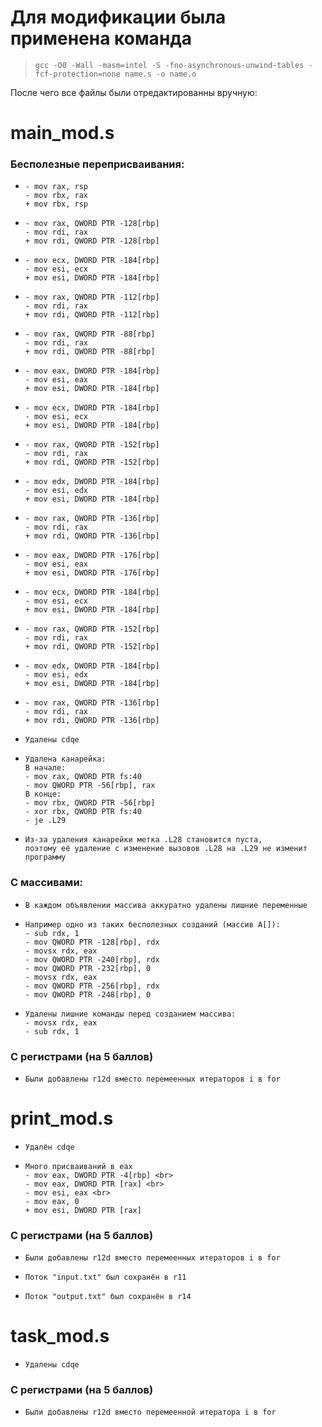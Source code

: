 # Для модификации была применена команда 
>     gcc -O0 -Wall -masm=intel -S -fno-asynchronous-unwind-tables -fcf-protection=none name.s -o name.o
После чего все файлы были отредактированны вручную:
# main_mod.s
###    Бесполезные переприсваивания:
*     - mov rax, rsp
      - mov rbx, rax 
      + mov rbx, rsp
*     - mov rax, QWORD PTR -128[rbp] 
      - mov rdi, rax 
      + mov rdi, QWORD PTR -128[rbp]
*     - mov ecx, DWORD PTR -184[rbp]
      - mov esi, ecx
      + mov esi, DWORD PTR -184[rbp] 
*     - mov rax, QWORD PTR -112[rbp]
      - mov rdi, rax 
      + mov rdi, QWORD PTR -112[rbp]
*     - mov rax, QWORD PTR -88[rbp]
      - mov rdi, rax
      + mov rdi, QWORD PTR -88[rbp]
*     - mov eax, DWORD PTR -184[rbp]
      - mov esi, eax 
      + mov esi, DWORD PTR -184[rbp]
*     - mov ecx, DWORD PTR -184[rbp]
      - mov esi, ecx 
      + mov esi, DWORD PTR -184[rbp]
*     - mov rax, QWORD PTR -152[rbp]
      - mov rdi, rax 
      + mov rdi, QWORD PTR -152[rbp]
*     - mov edx, DWORD PTR -184[rbp]
      - mov esi, edx 
      + mov esi, DWORD PTR -184[rbp]
*     - mov rax, QWORD PTR -136[rbp]
      - mov rdi, rax 
      + mov rdi, QWORD PTR -136[rbp]
*     - mov eax, DWORD PTR -176[rbp]
      - mov esi, eax
      + mov esi, DWORD PTR -176[rbp]
*     - mov ecx, DWORD PTR -184[rbp]
      - mov esi, ecx
      + mov esi, DWORD PTR -184[rbp]
*     - mov rax, QWORD PTR -152[rbp]
      - mov rdi, rax 
      + mov rdi, QWORD PTR -152[rbp]
*     - mov edx, DWORD PTR -184[rbp]
      - mov esi, edx 
      + mov esi, DWORD PTR -184[rbp]
*     - mov rax, QWORD PTR -136[rbp]
      - mov rdi, rax 
      + mov rdi, QWORD PTR -136[rbp]
*     Удалены cdqe
*     Удалена канарейка: 
      В начале:
      - mov rax, QWORD PTR fs:40
      - mov QWORD PTR -56[rbp], rax
      В конце:
      - mov rbx, QWORD PTR -56[rbp]
      - xor rbx, QWORD PTR fs:40
      - je .L29
*     Из-за удаления канарейки метка .L28 становится пуста,
      поэтому её удаление с изменение вызовов .L28 на .L29 не изменит программу

###     С массивами:
*     В каждом объявлении массива аккуратно удалены лишние переменные
*     Например одно из таких бесполезных созданий (массив А[]):
      - sub rdx, 1
      - mov QWORD PTR -128[rbp], rdx
      - movsx rdx, eax
      - mov QWORD PTR -240[rbp], rdx
      - mov QWORD PTR -232[rbp], 0
      - movsx rdx, eax
      - mov QWORD PTR -256[rbp], rdx
      - mov QWORD PTR -248[rbp], 0
*     Удалены лишние команды перед созданием массива:
      - movsx rdx, eax
      - sub rdx, 1	

###     C регистрами (на 5 баллов)
*     Были добавлены r12d вместо перемеенных итераторов i в for

# print_mod.s
*     Удалён cdqe
*     Много присваиваний в eax
      - mov eax, DWORD PTR -4[rbp] <br>
      - mov eax, DWORD PTR [rax] <br>
      - mov esi, eax <br>
      - mov eax, 0
      + mov esi, DWORD PTR [rax]

###     C регистрами (на 5 баллов)
*     Были добавлены r12d вместо перемеенных итераторов i в for
*     Поток "input.txt" был сохранён в r11
*     Поток "output.txt" был сохранён в r14

# task_mod.s
*     Удалены cdqe 

###     C регистрами (на 5 баллов)
*     Были добавлены r12d вместо перемеенной итератора i в for
